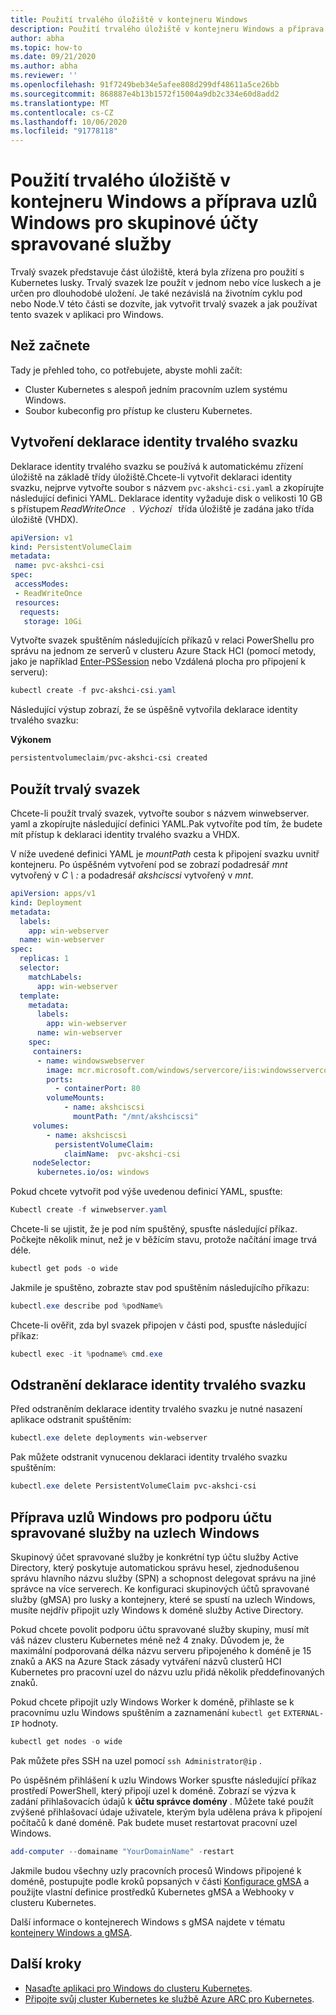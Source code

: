 ```yaml
---
title: Použití trvalého úložiště v kontejneru Windows
description: Použití trvalého úložiště v kontejneru Windows a příprava uzlů Windows pro skupinové účty spravované služby
author: abha
ms.topic: how-to
ms.date: 09/21/2020
ms.author: abha
ms.reviewer: ''
ms.openlocfilehash: 91f7249beb34e5afee808d299df48611a5ce26bb
ms.sourcegitcommit: 868887e4b13b1572f15004a9db2c334e60d8add2
ms.translationtype: MT
ms.contentlocale: cs-CZ
ms.lasthandoff: 10/06/2020
ms.locfileid: "91778118"
---
```

# <a name="use-persistent-storage-in-a-windows-container-and-prepare-windows-nodes-for-group-managed-service-accounts"></a>Použití trvalého úložiště v kontejneru Windows a příprava uzlů Windows pro skupinové účty spravované služby

Trvalý svazek představuje část úložiště, která byla zřízena pro použití s Kubernetes lusky. Trvalý svazek lze použít v jednom nebo více luskech a je určen pro dlouhodobé uložení. Je také nezávislá na životním cyklu pod nebo Node.V této části se dozvíte, jak vytvořit trvalý svazek a jak používat tento svazek v aplikaci pro Windows.

## <a name="before-you-begin"></a>Než začnete

Tady je přehled toho, co potřebujete, abyste mohli začít:

* Cluster Kubernetes s alespoň jedním pracovním uzlem systému Windows.
* Soubor kubeconfig pro přístup ke clusteru Kubernetes.


## <a name="create-a-persistent-volume-claim"></a>Vytvoření deklarace identity trvalého svazku

Deklarace identity trvalého svazku se používá k automatickému zřízení úložiště na základě třídy úložiště.Chcete-li vytvořit deklaraci identity svazku, nejprve vytvořte soubor s názvem `pvc-akshci-csi.yaml` a zkopírujte následující definici YAML. Deklarace identity vyžaduje disk o velikosti 10 GB s přístupem *ReadWriteOnce*   .  *Výchozí*   třída úložiště je zadána jako třída úložiště (VHDX).  

```yaml
apiVersion: v1
kind: PersistentVolumeClaim
metadata:
 name: pvc-akshci-csi
spec:
 accessModes:
 - ReadWriteOnce
 resources:
  requests:
   storage: 10Gi
```
Vytvořte svazek spuštěním následujících příkazů v relaci PowerShellu pro správu na jednom ze serverů v clusteru Azure Stack HCI (pomocí metody, jako je například [Enter-PSSession](/powershell/module/microsoft.powershell.core/enter-pssession) nebo Vzdálená plocha pro připojení k serveru): 


```PowerShell
kubectl create -f pvc-akshci-csi.yaml 
```
Následující výstup zobrazí, že se úspěšně vytvořila deklarace identity trvalého svazku:

**Výkonem**
```PowerShell
persistentvolumeclaim/pvc-akshci-csi created
```

## <a name="use-persistent-volume"></a>Použít trvalý svazek

Chcete-li použít trvalý svazek, vytvořte soubor s názvem winwebserver. yaml a zkopírujte následující definici YAML.Pak vytvoříte pod tím, že budete mít přístup k deklaraci identity trvalého svazku a VHDX. 

V níže uvedené definici YAML je *mountPath* cesta k připojení svazku uvnitř kontejneru. Po úspěšném vytvoření pod se zobrazí podadresář *mnt* vytvořený v *C \\ :* a podadresář *akshciscsi* vytvořený v *mnt*.


```yaml
apiVersion: apps/v1 
kind: Deployment 
metadata: 
  labels: 
    app: win-webserver 
  name: win-webserver 
spec: 
  replicas: 1 
  selector: 
    matchLabels: 
      app: win-webserver 
  template: 
    metadata: 
      labels: 
        app: win-webserver 
      name: win-webserver 
    spec: 
     containers: 
      - name: windowswebserver 
        image: mcr.microsoft.com/windows/servercore/iis:windowsservercore-ltsc2019 
        ports:  
          - containerPort: 80    
        volumeMounts: 
            - name: akshciscsi 
              mountPath: "/mnt/akshciscsi" 
     volumes: 
        - name: akshciscsi 
          persistentVolumeClaim: 
            claimName:  pvc-akshci-csi 
     nodeSelector: 
      kubernetes.io/os: windows 
```

Pokud chcete vytvořit pod výše uvedenou definicí YAML, spusťte:

```PowerShell
Kubectl create -f winwebserver.yaml 
```

Chcete-li se ujistit, že je pod ním spuštěný, spusťte následující příkaz. Počkejte několik minut, než je v běžícím stavu, protože načítání image trvá déle.

```PowerShell
kubectl get pods -o wide 
```
Jakmile je spuštěno, zobrazte stav pod spuštěním následujícího příkazu: 

```PowerShell
kubectl.exe describe pod %podName% 
```

Chcete-li ověřit, zda byl svazek připojen v části pod, spusťte následující příkaz:

```PowerShell
kubectl exec -it %podname% cmd.exe 
```

## <a name="delete-a-persistent-volume-claim"></a>Odstranění deklarace identity trvalého svazku

Před odstraněním deklarace identity trvalého svazku je nutné nasazení aplikace odstranit spuštěním:

```PowerShell
kubectl.exe delete deployments win-webserver
```

Pak můžete odstranit vynucenou deklaraci identity trvalého svazku spuštěním:

```PowerShell
kubectl.exe delete PersistentVolumeClaim pvc-akshci-csi
```

## <a name="prepare-windows-nodes-for-group-managed-service-account-support-on-windows-nodes"></a>Příprava uzlů Windows pro podporu účtu spravované služby na uzlech Windows

Skupinový účet spravované služby je konkrétní typ účtu služby Active Directory, který poskytuje automatickou správu hesel, zjednodušenou správu hlavního názvu služby (SPN) a schopnost delegovat správu na jiné správce na více serverech. Ke konfiguraci skupinových účtů spravované služby (gMSA) pro lusky a kontejnery, které se spustí na uzlech Windows, musíte nejdřív připojit uzly Windows k doméně služby Active Directory.

Pokud chcete povolit podporu účtu spravované služby skupiny, musí mít váš název clusteru Kubernetes méně než 4 znaky. Důvodem je, že maximální podporovaná délka názvu serveru připojeného k doméně je 15 znaků a AKS na Azure Stack zásady vytváření názvů clusterů HCI Kubernetes pro pracovní uzel do názvu uzlu přidá několik předdefinovaných znaků.

Pokud chcete připojit uzly Windows Worker k doméně, přihlaste se k pracovnímu uzlu Windows spuštěním a zaznamenání `kubectl get` `EXTERNAL-IP` hodnoty.

```PowerShell
kubectl get nodes -o wide
``` 

Pak můžete přes SSH na uzel pomocí `ssh Administrator@ip` . 

Po úspěšném přihlášení k uzlu Windows Worker spusťte následující příkaz prostředí PowerShell, který připojí uzel k doméně. Zobrazí se výzva k zadání přihlašovacích údajů k **účtu správce domény** . Můžete také použít zvýšené přihlašovací údaje uživatele, kterým byla udělena práva k připojení počítačů k dané doméně. Pak budete muset restartovat pracovní uzel Windows.

```PowerShell
add-computer --domainame "YourDomainName" -restart
```

Jakmile budou všechny uzly pracovních procesů Windows připojené k doméně, postupujte podle kroků popsaných v části [Konfigurace gMSA](https://kubernetes.io/docs/tasks/configure-pod-container/configure-gmsa) a použijte vlastní definice prostředků Kubernetes gMSA a Webhooky v clusteru Kubernetes.

Další informace o kontejnerech Windows s gMSA najdete v tématu [kontejnery Windows a gMSA](/virtualization/windowscontainers/manage-containers/manage-serviceaccounts). 

## <a name="next-steps"></a>Další kroky
- [Nasaďte aplikaci pro Windows do clusteru Kubernetes](./deploy-windows-application.md).
- [Připojte svůj cluster Kubernetes ke službě Azure ARC pro Kubernetes](./connect-to-arc.md).
